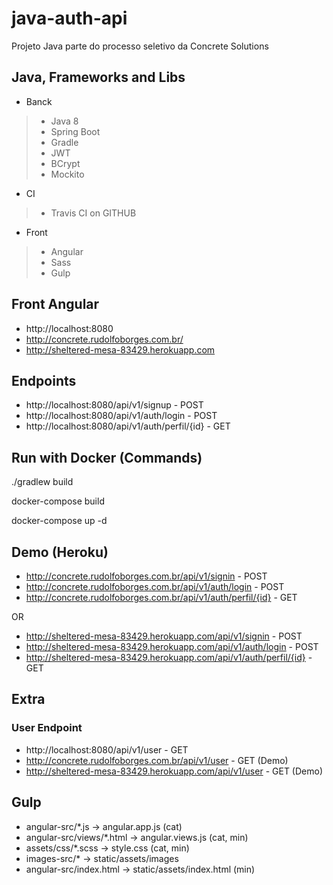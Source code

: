 # **java-auth-api**
Projeto Java parte do processo seletivo da Concrete Solutions

## **Java, Frameworks and Libs**
* Banck
> * Java 8
> * Spring Boot
> * Gradle
> * JWT
> * BCrypt
> * Mockito

* CI
> * Travis CI on GITHUB

* Front
> * Angular
> * Sass
> * Gulp

## **Front Angular**
* http://localhost:8080
* http://concrete.rudolfoborges.com.br/
* http://sheltered-mesa-83429.herokuapp.com

## **Endpoints**

* http://localhost:8080/api/v1/signup - POST
* http://localhost:8080/api/v1/auth/login - POST
* http://localhost:8080/api/v1/auth/perfil/{id} - GET

## **Run with Docker (Commands)**

./gradlew build

docker-compose build

docker-compose up -d

## **Demo (Heroku)**

* http://concrete.rudolfoborges.com.br/api/v1/signin - POST
* http://concrete.rudolfoborges.com.br/api/v1/auth/login - POST
* http://concrete.rudolfoborges.com.br/api/v1/auth/perfil/{id} - GET

OR

* http://sheltered-mesa-83429.herokuapp.com/api/v1/signin - POST
* http://sheltered-mesa-83429.herokuapp.com/api/v1/auth/login - POST
* http://sheltered-mesa-83429.herokuapp.com/api/v1/auth/perfil/{id} - GET

## **Extra**

### User Endpoint

* http://localhost:8080/api/v1/user - GET
* http://concrete.rudolfoborges.com.br/api/v1/user - GET (Demo)
* http://sheltered-mesa-83429.herokuapp.com/api/v1/user - GET (Demo)

## **Gulp**

* angular-src/*.js -> angular.app.js (cat) 
* angular-src/views/*.html -> angular.views.js (cat, min)
* assets/css/*.scss -> style.css (cat, min)
* images-src/* -> static/assets/images
* angular-src/index.html -> static/assets/index.html (min)